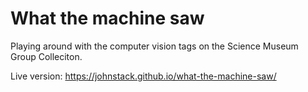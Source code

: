# What the machine saw

Playing around with the computer vision tags on the Science Museum Group Colleciton.

Live version: https://johnstack.github.io/what-the-machine-saw/
